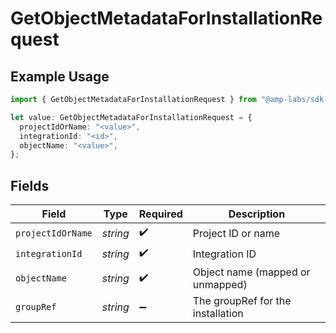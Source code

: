 # GetObjectMetadataForInstallationRequest

## Example Usage

```typescript
import { GetObjectMetadataForInstallationRequest } from "@amp-labs/sdk-node/models/operations";

let value: GetObjectMetadataForInstallationRequest = {
  projectIdOrName: "<value>",
  integrationId: "<id>",
  objectName: "<value>",
};
```

## Fields

| Field                             | Type                              | Required                          | Description                       |
| --------------------------------- | --------------------------------- | --------------------------------- | --------------------------------- |
| `projectIdOrName`                 | *string*                          | :heavy_check_mark:                | Project ID or name                |
| `integrationId`                   | *string*                          | :heavy_check_mark:                | Integration ID                    |
| `objectName`                      | *string*                          | :heavy_check_mark:                | Object name (mapped or unmapped)  |
| `groupRef`                        | *string*                          | :heavy_minus_sign:                | The groupRef for the installation |